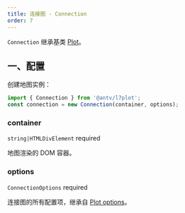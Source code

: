 ```yaml
---
title: 连接图 - Connection
order: 7
---
```


`Connection` 继承基类 [Plot](/zh/docs/api/plot-api)。

## 一、配置

创建地图实例：

```ts
import { Connection } from '@antv/l7plot';
const connection = new Connection(container, options);
```

### container

`string|HTMLDivElement` required

地图渲染的 DOM 容器。

### options

`ConnectionOptions` required

连接图的所有配置项，继承自 [Plot options](/zh/docs/api/plot-api#options)。
